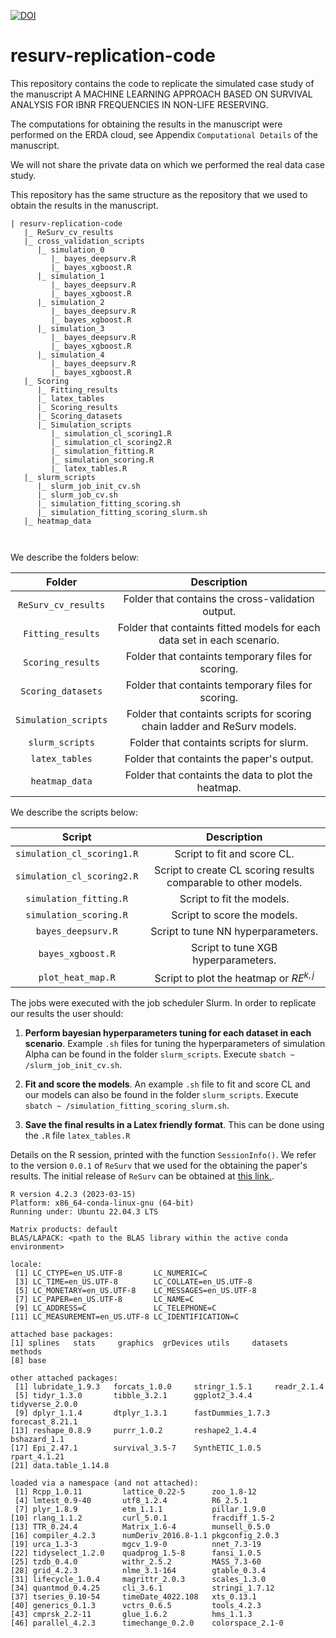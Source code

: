 [![DOI](https://zenodo.org/badge/DOI/10.5281/zenodo.10419198.svg)](https://doi.org/10.5281/zenodo.10419198)

# resurv-replication-code

This repository contains the code to replicate the simulated case study of the manuscript A MACHINE LEARNING APPROACH BASED ON SURVIVAL ANALYSIS FOR IBNR FREQUENCIES IN NON-LIFE RESERVING.

The computations for obtaining the results in the manuscript were performed on the ERDA cloud, see Appendix `Computational Details` of the manuscript. 

We will not share the private data on which we performed the real data case study.

This repository has the same structure as the repository that we used to obtain the results in the manuscript.

```
| resurv-replication-code
   |_ ReSurv_cv_results
   |_ cross_validation_scripts 
      |_ simulation_0
         |_ bayes_deepsurv.R 
         |_ bayes_xgboost.R 
      |_ simulation_1
         |_ bayes_deepsurv.R 
         |_ bayes_xgboost.R 
      |_ simulation_2
         |_ bayes_deepsurv.R 
         |_ bayes_xgboost.R 
      |_ simulation_3
         |_ bayes_deepsurv.R 
         |_ bayes_xgboost.R 
      |_ simulation_4
         |_ bayes_deepsurv.R 
         |_ bayes_xgboost.R 
   |_ Scoring
      |_ Fitting_results
      |_ latex_tables
      |_ Scoring_results
      |_ Scoring_datasets
      |_ Simulation_scripts
         |_ simulation_cl_scoring1.R
         |_ simulation_cl_scoring2.R
         |_ simulation_fitting.R
         |_ simulation_scoring.R
         |_ latex_tables.R
   |_ slurm_scripts
      |_ slurm_job_init_cv.sh
      |_ slurm_job_cv.sh
      |_ simulation_fitting_scoring.sh
      |_ simulation_fitting_scoring_slurm.sh
   |_ heatmap_data

      
```

We describe the folders below:

|      Folder             |           Description                                                      |
| :---------------------: |:--------------------------------------------------------------------------:|
| `ReSurv_cv_results`     | Folder that contains the cross-validation output.                          |
| `Fitting_results`       | Folder that containts fitted models for each data set in each scenario.    |
| `Scoring_results`       | Folder that containts temporary files for scoring.                         |
| `Scoring_datasets`      | Folder that containts temporary files for scoring.                         |
| `Simulation_scripts`    | Folder that containts scripts for scoring chain ladder and ReSurv models.  |
| `slurm_scripts`         | Folder that containts scripts for slurm.                                   |
| `latex_tables`          | Folder that containts the paper's output.                                  |
| `heatmap_data`          | Folder that containts the data to plot the heatmap.                        |

We describe the scripts below:

|      Script                |    Description                                                  |
| :------------------------: |:---------------------------------------------------------------:|
| `simulation_cl_scoring1.R` | Script to fit and score CL.                                     |
| `simulation_cl_scoring2.R` | Script to create CL scoring results comparable to other models. |
| `simulation_fitting.R`     | Script to fit the models.                                       |
| `simulation_scoring.R`     | Script to score the models.                                     |
| `bayes_deepsurv.R`         | Script to tune NN hyperparameters.                              |
| `bayes_xgboost.R`          | Script to tune XGB hyperparameters.                             |
| `plot_heat_map.R`          | Script to plot the heatmap or $RE^{k,j}$                        |


The jobs were executed with the job scheduler Slurm. In order to replicate our results the user should:

1. **Perform bayesian hyperparameters tuning for each dataset in each scenario**. Example `.sh` files for tuning the hyperparameters of simulation Alpha can be found in the folder `slurm_scripts`. Execute `sbatch ~ /slurm_job_init_cv.sh`. 

2. **Fit and score the models**. An example `.sh` file to fit and score CL and our models can also be found in the folder `slurm_scripts`. Execute `sbatch ~ /simulation_fitting_scoring_slurm.sh`.

3. **Save the final results in a Latex friendly format**. This can be done using the `.R` file `latex_tables.R`


Details on the R session, printed with the function `SessionInfo()`. 
We refer to the version `0.0.1` of `ReSurv` that we used for the obtaining the paper's results. The initial release of `ReSurv` can be obtained at [this link.](https://github.com/edhofman/ReSurv/releases/tag/ReSurv_initial_release).

```
R version 4.2.3 (2023-03-15)
Platform: x86_64-conda-linux-gnu (64-bit)
Running under: Ubuntu 22.04.3 LTS

Matrix products: default
BLAS/LAPACK: <path to the BLAS library within the active conda environment>

locale:
 [1] LC_CTYPE=en_US.UTF-8       LC_NUMERIC=C              
 [3] LC_TIME=en_US.UTF-8        LC_COLLATE=en_US.UTF-8    
 [5] LC_MONETARY=en_US.UTF-8    LC_MESSAGES=en_US.UTF-8   
 [7] LC_PAPER=en_US.UTF-8       LC_NAME=C                 
 [9] LC_ADDRESS=C               LC_TELEPHONE=C            
[11] LC_MEASUREMENT=en_US.UTF-8 LC_IDENTIFICATION=C       

attached base packages:
[1] splines   stats     graphics  grDevices utils     datasets  methods  
[8] base     

other attached packages:
 [1] lubridate_1.9.3   forcats_1.0.0     stringr_1.5.1     readr_2.1.4      
 [5] tidyr_1.3.0       tibble_3.2.1      ggplot2_3.4.4     tidyverse_2.0.0  
 [9] dplyr_1.1.4       dtplyr_1.3.1      fastDummies_1.7.3 forecast_8.21.1  
[13] reshape_0.8.9     purrr_1.0.2       reshape2_1.4.4    bshazard_1.1     
[17] Epi_2.47.1        survival_3.5-7    SynthETIC_1.0.5   rpart_4.1.21     
[21] data.table_1.14.8

loaded via a namespace (and not attached):
 [1] Rcpp_1.0.11         lattice_0.22-5      zoo_1.8-12         
 [4] lmtest_0.9-40       utf8_1.2.4          R6_2.5.1           
 [7] plyr_1.8.9          etm_1.1.1           pillar_1.9.0       
[10] rlang_1.1.2         curl_5.0.1          fracdiff_1.5-2     
[13] TTR_0.24.4          Matrix_1.6-4        munsell_0.5.0      
[16] compiler_4.2.3      numDeriv_2016.8-1.1 pkgconfig_2.0.3    
[19] urca_1.3-3          mgcv_1.9-0          nnet_7.3-19        
[22] tidyselect_1.2.0    quadprog_1.5-8      fansi_1.0.5        
[25] tzdb_0.4.0          withr_2.5.2         MASS_7.3-60        
[28] grid_4.2.3          nlme_3.1-164        gtable_0.3.4       
[31] lifecycle_1.0.4     magrittr_2.0.3      scales_1.3.0       
[34] quantmod_0.4.25     cli_3.6.1           stringi_1.7.12     
[37] tseries_0.10-54     timeDate_4022.108   xts_0.13.1         
[40] generics_0.1.3      vctrs_0.6.5         tools_4.2.3        
[43] cmprsk_2.2-11       glue_1.6.2          hms_1.1.3          
[46] parallel_4.2.3      timechange_0.2.0    colorspace_2.1-0 
```

